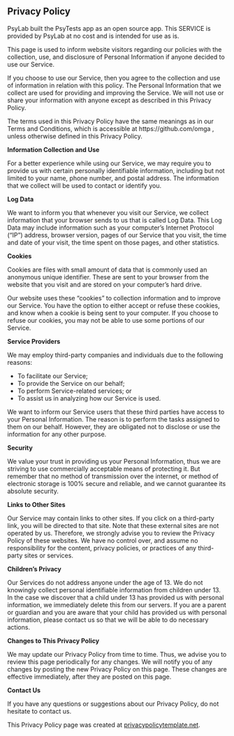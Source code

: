 <h2>Privacy Policy</h2><p>PsyLab built the PsyTests app as an open source app. This SERVICE is provided by PsyLab at no cost and is intended
    for use as is.</p><p>This page is used to inform website visitors regarding our policies with the collection, use, and disclosure of Personal Information if anyone decided to use our Service.</p><p>If you choose to use our Service, then you agree to the collection and use of information in relation with this policy. The Personal Information that we collect are used for providing and improving the Service. We will not use or share your information with anyone except as described in this Privacy Policy.</p><p>The terms used in this Privacy Policy have the same meanings as in our Terms and Conditions, which is accessible at https://github.com/omga , unless otherwise defined in this Privacy Policy.</p><p><strong>Information Collection and Use</strong></p><p>For a better experience while using our Service, we may require you to provide us with certain personally identifiable information, including but not limited to your name, phone number, and postal address. The information that we collect will be used to contact or identify you.</p><p><strong>Log Data</strong></p><p>We want to inform you that whenever you visit our Service, we collect information that your browser sends to us that is called Log Data. This Log Data may include information such as your computer’s Internet Protocol (“IP”) address, browser version, pages of our Service that you visit, the time and date of your visit, the time spent on those pages, and other statistics.</p><p><strong>Cookies</strong></p><p>Cookies are files with small amount of data that is commonly used an anonymous unique identifier. These are sent to your browser from the website that you visit and are stored on your computer’s hard drive.</p><p>Our website uses these “cookies” to collection information and to improve our Service. You have the option to either accept or refuse these cookies, and know when a cookie is being sent to your computer. If you choose to refuse our cookies, you may not be able to use some portions of our Service.</p><p><strong>Service Providers</strong></p><p>We may employ third-party companies and individuals due to the following reasons:</p><ul><li class="first-child">To facilitate our Service;</li><li>To provide the Service on our behalf;</li><li>To perform Service-related services; or</li><li class="last-child">To assist us in analyzing how our Service is used.</li></ul><p>We want to inform our Service users that these third parties have access to your Personal Information. The reason is to perform the tasks assigned to them on our behalf. However, they are obligated not to disclose or use the information for any other purpose.</p><p><strong>Security</strong></p><p>We value your trust in providing us your Personal Information, thus we are striving to use commercially acceptable means of protecting it. But remember that no method of transmission over the internet, or method of electronic storage is 100% secure and reliable, and we cannot guarantee its absolute security.</p><p><strong>Links to Other Sites</strong></p><p>Our Service may contain links to other sites. If you click on a third-party link, you will be directed to that site. Note that these external sites are not operated by us. Therefore, we strongly advise you to review the Privacy Policy of these websites. We have no control over, and assume no responsibility for the content, privacy policies, or practices of any third-party sites or services.</p><p><strong>Children’s Privacy</strong></p><p>Our Services do not address anyone under the age of 13. We do not knowingly collect personal identifiable information from children under 13. In the case we discover that a child under 13 has provided us with personal information, we immediately delete this from our servers. If you are a parent or guardian and you are aware that your child has provided us with personal information, please contact us so that we will be able to do necessary actions.</p><p><strong>Changes to This Privacy Policy</strong></p><p>We may update our Privacy Policy from time to time. Thus, we advise you to review this page periodically for any changes. We will notify you of any changes by posting the new Privacy Policy on this page. These changes are effective immediately, after they are posted on this page.</p><p><strong>Contact Us</strong></p><p>If you have any questions or suggestions about our Privacy Policy, do not hesitate to contact us.</p><p>This Privacy Policy page was created at <a href="https://privacypolicytemplate.net" target="_blank">privacypolicytemplate.net</a>.</p>
